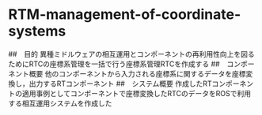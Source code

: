 # RTM-management-of-coordinate-systems
##　目的
異種ミドルウェアの相互運用とコンポーネントの再利用性向上を図るためにRTCの座標系管理を一括で行う座標系管理RTCを作成する
##　コンポーネント概要
他のコンポーネントから入力される座標系に関するデータを座標変換し，出力するRTコンポーネント
##　システム概要
作成したRTコンポーネントの適用事例としてコンポーネントで座標変換したRTCのデータをROSで利用する相互運用システムを作成した
